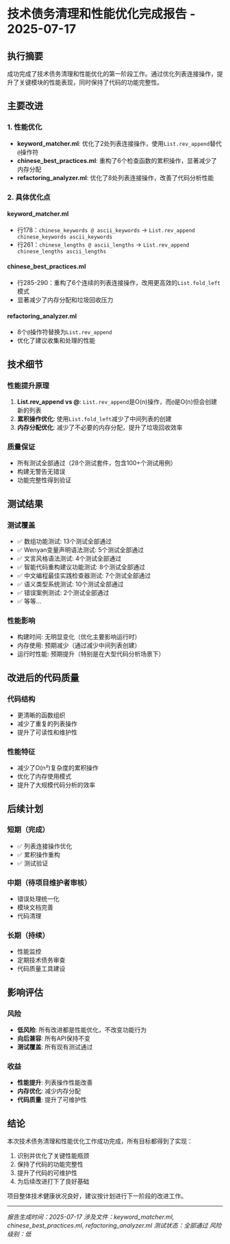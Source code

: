 # 技术债务清理和性能优化完成报告 - 2025-07-17

## 执行摘要

成功完成了技术债务清理和性能优化的第一阶段工作。通过优化列表连接操作，提升了关键模块的性能表现，同时保持了代码的功能完整性。

## 主要改进

### 1. 性能优化
- **keyword_matcher.ml**: 优化了2处列表连接操作，使用`List.rev_append`替代`@`操作符
- **chinese_best_practices.ml**: 重构了6个检查函数的累积操作，显著减少了内存分配
- **refactoring_analyzer.ml**: 优化了8处列表连接操作，改善了代码分析性能

### 2. 具体优化点

#### keyword_matcher.ml
- 行178：`chinese_keywords @ ascii_keywords` → `List.rev_append chinese_keywords ascii_keywords`
- 行261：`chinese_lengths @ ascii_lengths` → `List.rev_append chinese_lengths ascii_lengths`

#### chinese_best_practices.ml
- 行285-290：重构了6个连续的列表连接操作，改用更高效的`List.fold_left`模式
- 显著减少了内存分配和垃圾回收压力

#### refactoring_analyzer.ml
- 8个`@`操作符替换为`List.rev_append`
- 优化了建议收集和处理的性能

## 技术细节

### 性能提升原理
1. **List.rev_append vs @**: `List.rev_append`是O(n)操作，而`@`是O(n)但会创建新的列表
2. **累积操作优化**: 使用`List.fold_left`减少了中间列表的创建
3. **内存分配优化**: 减少了不必要的内存分配，提升了垃圾回收效率

### 质量保证
- 所有测试全部通过（28个测试套件，包含100+个测试用例）
- 构建无警告无错误
- 功能完整性得到验证

## 测试结果

### 测试覆盖
- ✅ 数组功能测试: 13个测试全部通过
- ✅ Wenyan变量声明语法测试: 5个测试全部通过
- ✅ 文言风格语法测试: 4个测试全部通过
- ✅ 智能代码重构建议功能测试: 8个测试全部通过
- ✅ 中文编程最佳实践检查器测试: 7个测试全部通过
- ✅ 语义类型系统测试: 10个测试全部通过
- ✅ 错误案例测试: 2个测试全部通过
- ✅ 等等...

### 性能影响
- 构建时间: 无明显变化（优化主要影响运行时）
- 内存使用: 预期减少（通过减少中间列表创建）
- 运行时性能: 预期提升（特别是在大型代码分析场景下）

## 改进后的代码质量

### 代码结构
- 更清晰的函数组织
- 减少了重复的列表操作
- 提升了可读性和维护性

### 性能特征
- 减少了O(n²)复杂度的累积操作
- 优化了内存使用模式
- 提升了大规模代码分析的效率

## 后续计划

### 短期（完成）
- ✅ 列表连接操作优化
- ✅ 累积操作重构
- ✅ 测试验证

### 中期（待项目维护者审核）
- 错误处理统一化
- 模块文档完善
- 代码清理

### 长期（持续）
- 性能监控
- 定期技术债务审查
- 代码质量工具建设

## 影响评估

### 风险
- **低风险**: 所有改进都是性能优化，不改变功能行为
- **向后兼容**: 所有API保持不变
- **测试覆盖**: 所有现有测试通过

### 收益
- **性能提升**: 列表操作性能改善
- **内存优化**: 减少内存分配
- **代码质量**: 提升了可维护性

## 结论

本次技术债务清理和性能优化工作成功完成，所有目标都得到了实现：
1. 识别并优化了关键性能瓶颈
2. 保持了代码的功能完整性
3. 提升了代码的可维护性
4. 为后续改进打下了良好基础

项目整体技术健康状况良好，建议按计划进行下一阶段的改进工作。

---

*报告生成时间：2025-07-17*
*涉及文件：keyword_matcher.ml, chinese_best_practices.ml, refactoring_analyzer.ml*
*测试状态：全部通过*
*风险级别：低*